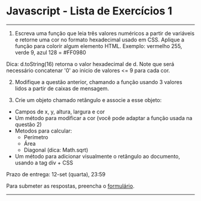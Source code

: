 # Javascript - Lista de Exercícios 1

* * *

1) Escreva uma função que leia três valores numéricos a partir de variáveis e retorne uma cor no formato hexadecimal usado em CSS. Aplique a função para colorir algum elemento HTML.
Exemplo: vermelho 255, verde 9, azul 128 = #FF0980

  Dica: d.toString(16) retorna o valor hexadecimal de d. Note que será necessário concatenar '0' ao inicio de valores <= 9 para cada cor.

2) Modifique a questão anterior, chamando a função usando 3 valores lidos a partir de caixas de mensagem.

3) Crie um objeto chamado retângulo e associe a esse objeto:
* Campos de x, y, altura, largura e cor
* Um método para modificar a cor (você pode adaptar a função usada na questão 2)
* Metodos para calcular:
  - Perímetro
  - Área
  - Diagonal (dica: Math.sqrt)
* Um método para adicionar visualmente o retângulo ao documento, usando a tag div + CSS

Prazo de entrega:
12-set (quarta), 23:59

Para submeter as respostas, preencha o [formulário](https://goo.gl/forms/uue0enqK9TKhr4t52).


* * *
